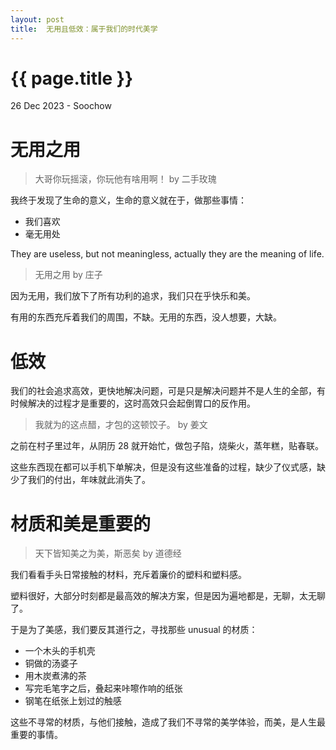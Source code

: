 ```yaml
---
layout: post
title:  无用且低效：属于我们的时代美学
---
```


{{ page.title }}
================
<p class="meta"> 26 Dec 2023 - Soochow </p>

# 无用之用

> 大哥你玩摇滚，你玩他有啥用啊！ by 二手玫瑰

我终于发现了生命的意义，生命的意义就在于，做那些事情：

* 我们喜欢
* 毫无用处

They are useless, but not meaningless, actually they are the meaning of life.

> 无用之用 by 庄子

因为无用，我们放下了所有功利的追求，我们只在乎快乐和美。

有用的东西充斥着我们的周围，不缺。无用的东西，没人想要，大缺。

# 低效

我们的社会追求高效，更快地解决问题，可是只是解决问题并不是人生的全部，有时候解决的过程才是重要的，这时高效只会起倒胃口的反作用。

> 我就为的这点醋，才包的这顿饺子。 by 姜文

之前在村子里过年，从阴历 28 就开始忙，做包子陷，烧柴火，蒸年糕，贴春联。

这些东西现在都可以手机下单解决，但是没有这些准备的过程，缺少了仪式感，缺少了我们的付出，年味就此消失了。

# 材质和美是重要的

> 天下皆知美之为美，斯恶矣 by 道德经

我们看看手头日常接触的材料，充斥着廉价的塑料和塑料感。

塑料很好，大部分时刻都是最高效的解决方案，但是因为遍地都是，无聊，太无聊了。

于是为了美感，我们要反其道行之，寻找那些 unusual 的材质：

* 一个木头的手机壳
* 铜做的汤婆子
* 用木炭煮沸的茶
* 写完毛笔字之后，叠起来咔嚓作响的纸张
* 钢笔在纸张上划过的触感

这些不寻常的材质，与他们接触，造成了我们不寻常的美学体验，而美，是人生最重要的事情。
